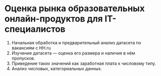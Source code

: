 # Оценка рынка образовательных онлайн-продуктов для IT-специалистов
1. Начальная обработка и предварительный анализ датасета по вакансиям с HH.ru
2. Изучение датасета — оценка его размера и наличия в нём пропусков.
3. Приведение таких значений как заработная плата к числовому типу.
4. Анализ числовых, категориальных данных.
